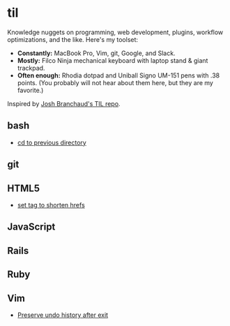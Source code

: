 # til
Knowledge nuggets on programming, web development, plugins, workflow optimizations, and the like. Here's my toolset:

- **Constantly:** MacBook Pro, Vim, git, Google, and Slack.
- **Mostly:** Filco Ninja mechanical keyboard with laptop stand & giant trackpad.
- **Often enough:** Rhodia dotpad and Uniball Signo UM-151 pens with .38 points. (You probably will not hear about them here, but they are my favorite.)

Inspired by [Josh Branchaud's TIL repo](https://github.com/jbranchaud/til/blob/master/README.md).

## bash
- [cd to previous directory](bash/cd-to-previous-directory.md)

## git

## HTML5

- [set <base> tag to shorten hrefs](html5/set-base-tag-to-shorten-hrefs.md)

## JavaScript

## Rails

## Ruby

## Vim
- [Preserve undo history after exit](vim/preserve-undo-history-after-exit.md)

